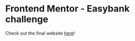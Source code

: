 # Frontend Mentor - Easybank challenge

Check out the final website [here](https://codercoder-easybank.pages.dev/)!
